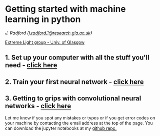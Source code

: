 # Getting started with machine learning in python


*J. Radford (j.radford.1@research.gla.ac.uk)* <br>

<a href="http://www.physics.gla.ac.uk/XtremeLight/index.html">Extreme Light group - Univ. of Glasgow </a>

## 1. Set up your computer with all the stuff you'll need - <a href="set-up.html">click here</a>
## 2. Train your first neural network - <a href="simple_ANN.html">click here</a>
## 3. Getting to grips with convolutional neural networks - <a href="CNN_classifier.html">click here</a>

Let me know if you spot any mistakes or typos or if you get error codes on your machine by contacting the email address at the top of the page. You can download the jupyter notebooks at my <a href="https://github.com/slack-a-jack/ml-getting-started/tutorial_notebooks">github repo.</a>
